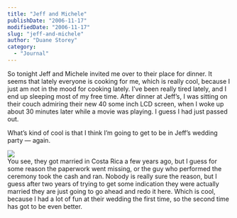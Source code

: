 ```yaml
---
title: "Jeff and Michele"
publishDate: "2006-11-17"
modifiedDate: "2006-11-17"
slug: "jeff-and-michele"
author: "Duane Storey"
category:
  - "Journal"
---
```


So tonight Jeff and Michele invited me over to their place for dinner. It seems that lately everyone is cooking for me, which is really cool, because I just am not in the mood for cooking lately. I’ve been really tired lately, and I end up sleeping most of my free time. After dinner at Jeff’s, I was sitting on their couch admiring their new 40 some inch LCD screen, when I woke up about 30 minutes later while a movie was playing. I guess I had just passed out.

What’s kind of cool is that I think I’m going to get to be in Jeff’s wedding party — again.

  
![](http://www.migratorynerd.com/coppermine/albums/wpw-20041204/IMG_0102.JPG)  
You see, they got married in Costa Rica a few years ago, but I guess for some reason the paperwork went missing, or the guy who performed the ceremony took the cash and ran. Nobody is really sure the reason, but I guess after two years of trying to get some indication they were actually married they are just going to go ahead and redo it here. Which is cool, because I had a lot of fun at their wedding the first time, so the second time has got to be even better.